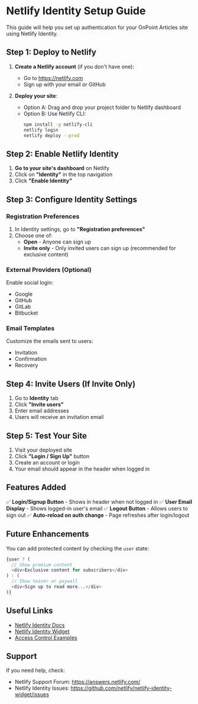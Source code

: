 # Netlify Identity Setup Guide

This guide will help you set up authentication for your OnPoint Articles site using Netlify Identity.

## Step 1: Deploy to Netlify

1. **Create a Netlify account** (if you don't have one):
   - Go to https://netlify.com
   - Sign up with your email or GitHub

2. **Deploy your site**:
   - Option A: Drag and drop your project folder to Netlify dashboard
   - Option B: Use Netlify CLI:
     ```bash
     npm install -g netlify-cli
     netlify login
     netlify deploy --prod
     ```

## Step 2: Enable Netlify Identity

1. **Go to your site's dashboard** on Netlify
2. Click on **"Identity"** in the top navigation
3. Click **"Enable Identity"**

## Step 3: Configure Identity Settings

### Registration Preferences
1. In Identity settings, go to **"Registration preferences"**
2. Choose one of:
   - **Open** - Anyone can sign up
   - **Invite only** - Only invited users can sign up (recommended for exclusive content)

### External Providers (Optional)
Enable social login:
- Google
- GitHub
- GitLab
- Bitbucket

### Email Templates
Customize the emails sent to users:
- Invitation
- Confirmation
- Recovery

## Step 4: Invite Users (If Invite Only)

1. Go to **Identity** tab
2. Click **"Invite users"**
3. Enter email addresses
4. Users will receive an invitation email

## Step 5: Test Your Site

1. Visit your deployed site
2. Click **"Login / Sign Up"** button
3. Create an account or login
4. Your email should appear in the header when logged in

## Features Added

✅ **Login/Signup Button** - Shows in header when not logged in
✅ **User Email Display** - Shows logged-in user's email
✅ **Logout Button** - Allows users to sign out
✅ **Auto-reload on auth change** - Page refreshes after login/logout

## Future Enhancements

You can add protected content by checking the `user` state:

```javascript
{user ? (
  // Show premium content
  <div>Exclusive content for subscribers</div>
) : (
  // Show teaser or paywall
  <div>Sign up to read more...</div>
)}
```

## Useful Links

- [Netlify Identity Docs](https://docs.netlify.com/visitor-access/identity/)
- [Netlify Identity Widget](https://github.com/netlify/netlify-identity-widget)
- [Access Control Examples](https://docs.netlify.com/visitor-access/identity/manage-existing-users/)

## Support

If you need help, check:
- Netlify Support Forum: https://answers.netlify.com/
- Netlify Identity Issues: https://github.com/netlify/netlify-identity-widget/issues
